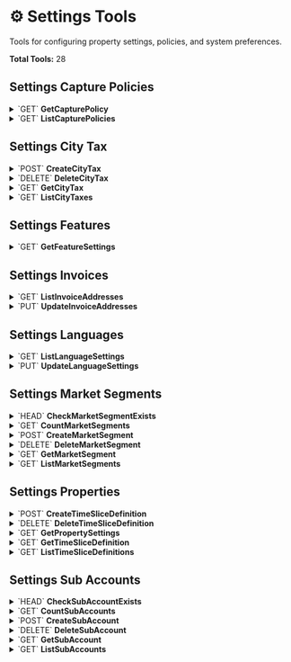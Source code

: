 # ⚙️ Settings Tools

Tools for configuring property settings, policies, and system preferences.

**Total Tools:** 28

## Settings Capture Policies

<details>
<summary>`GET` <strong>GetCapturePolicy</strong></summary>

### 📖 Description
Get a specific capture policy by ID.

### 🔗 API Endpoint
- **Method:** GET
- **Path:** `/settings/v1/capture-policies/{id}`

### 📋 Parameters

| Parameter | Type | Required | Description |
|-----------|------|----------|--------------|
| `Id` | `str` | ✅ | The ID of the resource |

</details>

<details>
<summary>`GET` <strong>ListCapturePolicies</strong></summary>

### 📖 Description
Get a list of capture policies.

### 🔗 API Endpoint
- **Method:** GET
- **Path:** `/settings/v1/capture-policies`

### 📋 Parameters

| Parameter | Type | Required | Description |
|-----------|------|----------|--------------|
| `PageNumber` | `int` | ❌ | Page number, 1-based. Default value is 1 (if this is not set or not positive). Results in 204 if there are no items on that page. |
| `PageSize` | `int` | ❌ | Page size. If this is not set or not positive, the pageNumber is ignored and all items are returned. |
| `PropertyId` | `str` | ❌ | The property ID |

</details>

## Settings City Tax

<details>
<summary>`POST` <strong>CreateCityTax</strong></summary>

### 📖 Description
Create a new city tax configuration.

### 🔗 API Endpoint
- **Method:** POST
- **Path:** `/settings/v1/city-tax`

### 📋 Parameters

| Parameter | Type | Required | Description |
|-----------|------|----------|--------------|
| `bodyJsonData` | `object` | ✅ | The request body data as JSON string |
| `idempotencyKey` | `str` | ❌ | Unique key for safely retrying requests without accidentally performing the same operation twice. We'll always send back the same response for requests made with the same key, and keys can't be reused. |

</details>

<details>
<summary>`DELETE` <strong>DeleteCityTax</strong></summary>

### 📖 Description
Delete a city tax configuration by ID.

### 🔗 API Endpoint
- **Method:** DELETE
- **Path:** `/settings/v1/city-tax/{id}`

### 📋 Parameters

| Parameter | Type | Required | Description |
|-----------|------|----------|--------------|
| `Id` | `str` | ✅ | The ID of the resource |

</details>

<details>
<summary>`GET` <strong>GetCityTax</strong></summary>

### 📖 Description
Get a specific city tax configuration by ID.

### 🔗 API Endpoint
- **Method:** GET
- **Path:** `/settings/v1/city-tax/{id}`

### 📋 Parameters

| Parameter | Type | Required | Description |
|-----------|------|----------|--------------|
| `Id` | `str` | ✅ | The ID of the resource |
| `Languages` | `str` | ❌ | 'all' or comma separated list of two-letter language codes (ISO Alpha-2) |

</details>

<details>
<summary>`GET` <strong>ListCityTaxes</strong></summary>

### 📖 Description
Get a list of city tax configurations.

### 🔗 API Endpoint
- **Method:** GET
- **Path:** `/settings/v1/city-tax`

### 📋 Parameters

| Parameter | Type | Required | Description |
|-----------|------|----------|--------------|
| `PropertyId` | `str` | ❌ | The property ID |

</details>

## Settings Features

<details>
<summary>`GET` <strong>GetFeatureSettings</strong></summary>

### 📖 Description
Get feature settings for a property.

### 🔗 API Endpoint
- **Method:** GET
- **Path:** `/settings/v1/features/{propertyId}`

### 📋 Parameters

| Parameter | Type | Required | Description |
|-----------|------|----------|--------------|
| `PropertyId` | `str` | ✅ | The property ID |

</details>

## Settings Invoices

<details>
<summary>`GET` <strong>ListInvoiceAddresses</strong></summary>

### 📖 Description
Get invoice addresses for properties.

### 🔗 API Endpoint
- **Method:** GET
- **Path:** `/settings/v1/invoice-address`

### 📋 Parameters

| Parameter | Type | Required | Description |
|-----------|------|----------|--------------|
| `PropertyIds` | `list[str]` | ❌ | Return market segments with any of the specified property ids. |

</details>

<details>
<summary>`PUT` <strong>UpdateInvoiceAddresses</strong></summary>

### 📖 Description
Update or update invoice addresses for one or more properties.

### 🔗 API Endpoint
- **Method:** PUT
- **Path:** `/settings/v1/invoice-address`

### 📋 Parameters

| Parameter | Type | Required | Description |
|-----------|------|----------|--------------|
| `bodyJsonData` | `object` | ✅ | The request body data as JSON string |
| `propertyIds` | `list[str]` | ✅ | Return market segments with any of the specified property ids. |

</details>

## Settings Languages

<details>
<summary>`GET` <strong>ListLanguageSettings</strong></summary>

### 📖 Description
Get the language settings for the account.

### 🔗 API Endpoint
- **Method:** GET
- **Path:** `/settings/v1/languages`

</details>

<details>
<summary>`PUT` <strong>UpdateLanguageSettings</strong></summary>

### 📖 Description
Update the language settings for the account.

### 🔗 API Endpoint
- **Method:** PUT
- **Path:** `/settings/v1/languages`

### 📋 Parameters

| Parameter | Type | Required | Description |
|-----------|------|----------|--------------|
| `bodyJsonData` | `object` | ✅ | The request body data as JSON string |

</details>

## Settings Market Segments

<details>
<summary>`HEAD` <strong>CheckMarketSegmentExists</strong></summary>

### 📖 Description
Check if a market segment exists.

### 🔗 API Endpoint
- **Method:** HEAD
- **Path:** `/settings/v1/market-segments/{id}`

### 📋 Parameters

| Parameter | Type | Required | Description |
|-----------|------|----------|--------------|
| `Id` | `str` | ✅ | The ID of the resource |

</details>

<details>
<summary>`GET` <strong>CountMarketSegments</strong></summary>

### 📖 Description
Get the count of market segments.

### 🔗 API Endpoint
- **Method:** GET
- **Path:** `/settings/v1/market-segments/$count`

### 📋 Parameters

| Parameter | Type | Required | Description |
|-----------|------|----------|--------------|
| `PropertyIds` | `list[str]` | ❌ | Return market segments with any of the specified property ids. |

</details>

<details>
<summary>`POST` <strong>CreateMarketSegment</strong></summary>

### 📖 Description
Create a new market segment.

### 🔗 API Endpoint
- **Method:** POST
- **Path:** `/settings/v1/market-segments`

### 📋 Parameters

| Parameter | Type | Required | Description |
|-----------|------|----------|--------------|
| `bodyJsonData` | `object` | ✅ | The request body data as JSON string |
| `idempotencyKey` | `str` | ❌ | Unique key for safely retrying requests without accidentally performing the same operation twice. We'll always send back the same response for requests made with the same key, and keys can't be reused. |

</details>

<details>
<summary>`DELETE` <strong>DeleteMarketSegment</strong></summary>

### 📖 Description
Delete a market segment by ID.

### 🔗 API Endpoint
- **Method:** DELETE
- **Path:** `/settings/v1/market-segments/{id}`

### 📋 Parameters

| Parameter | Type | Required | Description |
|-----------|------|----------|--------------|
| `Id` | `str` | ✅ | The ID of the resource |

</details>

<details>
<summary>`GET` <strong>GetMarketSegment</strong></summary>

### 📖 Description
Get a specific market segment by ID.

### 🔗 API Endpoint
- **Method:** GET
- **Path:** `/settings/v1/market-segments/{id}`

### 📋 Parameters

| Parameter | Type | Required | Description |
|-----------|------|----------|--------------|
| `Id` | `str` | ✅ | The ID of the resource |

</details>

<details>
<summary>`GET` <strong>ListMarketSegments</strong></summary>

### 📖 Description
Get a list of market segments, filtered by the specified parameters.

### 🔗 API Endpoint
- **Method:** GET
- **Path:** `/settings/v1/market-segments`

### 📋 Parameters

| Parameter | Type | Required | Description |
|-----------|------|----------|--------------|
| `PageNumber` | `int` | ❌ | Page number, 1-based. Default value is 1 (if this is not set or not positive). Results in 204 if there are no items on that page. |
| `PageSize` | `int` | ❌ | Page size. If this is not set or not positive, the pageNumber is ignored and all items are returned. |
| `PropertyIds` | `list[str]` | ❌ | Return market segments with any of the specified property ids. |

</details>

## Settings Properties

<details>
<summary>`POST` <strong>CreateTimeSliceDefinition</strong></summary>

### 📖 Description
Create a new time slice definition for a property.

### 🔗 API Endpoint
- **Method:** POST
- **Path:** `/settings/v1/properties/{propertyId}/time-slice-definitions`

### 📋 Parameters

| Parameter | Type | Required | Description |
|-----------|------|----------|--------------|
| `propertyId` | `str` | ✅ | The property ID |
| `bodyJsonData` | `object` | ✅ | The request body data as JSON string |
| `idempotencyKey` | `str` | ❌ | Unique key for safely retrying requests without accidentally performing the same operation twice. We'll always send back the same response for requests made with the same key, and keys can't be reused. |

</details>

<details>
<summary>`DELETE` <strong>DeleteTimeSliceDefinition</strong></summary>

### 📖 Description
Delete a specific time slice definition.

### 🔗 API Endpoint
- **Method:** DELETE
- **Path:** `/settings/v1/properties/{propertyId}/time-slice-definitions/{id}`

### 📋 Parameters

| Parameter | Type | Required | Description |
|-----------|------|----------|--------------|
| `Id` | `str` | ✅ | The ID of the resource |
| `PropertyId` | `str` | ✅ | The property ID |

</details>

<details>
<summary>`GET` <strong>GetPropertySettings</strong></summary>

### 📖 Description
Get property settings by property ID.

### 🔗 API Endpoint
- **Method:** GET
- **Path:** `/settings/v1/properties/{id}`

### 📋 Parameters

| Parameter | Type | Required | Description |
|-----------|------|----------|--------------|
| `Id` | `str` | ✅ | The ID of the resource |

</details>

<details>
<summary>`GET` <strong>GetTimeSliceDefinition</strong></summary>

### 📖 Description
Get a specific time slice definition by ID.

### 🔗 API Endpoint
- **Method:** GET
- **Path:** `/settings/v1/properties/{propertyId}/time-slice-definitions/{id}`

### 📋 Parameters

| Parameter | Type | Required | Description |
|-----------|------|----------|--------------|
| `Id` | `str` | ✅ | The ID of the resource |
| `PropertyId` | `str` | ✅ | The property ID |
| `ExpandGenericExpand` | `str` | ❌ | List of all embedded resources that should be expanded in the response |

</details>

<details>
<summary>`GET` <strong>ListTimeSliceDefinitions</strong></summary>

### 📖 Description
Get a list of time slice definitions for a property.

### 🔗 API Endpoint
- **Method:** GET
- **Path:** `/settings/v1/properties/{propertyId}/time-slice-definitions`

### 📋 Parameters

| Parameter | Type | Required | Description |
|-----------|------|----------|--------------|
| `PropertyId` | `str` | ✅ | The property ID |
| `ExpandGenericExpand` | `str` | ❌ | List of all embedded resources that should be expanded in the response |

</details>

## Settings Sub Accounts

<details>
<summary>`HEAD` <strong>CheckSubAccountExists</strong></summary>

### 📖 Description
Check if a sub-account exists.

### 🔗 API Endpoint
- **Method:** HEAD
- **Path:** `/settings/v1/sub-accounts/{id}`

### 📋 Parameters

| Parameter | Type | Required | Description |
|-----------|------|----------|--------------|
| `Id` | `str` | ✅ | The ID of the resource |

</details>

<details>
<summary>`GET` <strong>CountSubAccounts</strong></summary>

### 📖 Description
Get the count of sub-accounts for a property.

### 🔗 API Endpoint
- **Method:** GET
- **Path:** `/settings/v1/sub-accounts/$count`

### 📋 Parameters

| Parameter | Type | Required | Description |
|-----------|------|----------|--------------|
| `PropertyId` | `str` | ✅ | The property ID |

</details>

<details>
<summary>`POST` <strong>CreateSubAccount</strong></summary>

### 📖 Description
Create a new custom sub-account.

### 🔗 API Endpoint
- **Method:** POST
- **Path:** `/settings/v1/sub-accounts`

### 📋 Parameters

| Parameter | Type | Required | Description |
|-----------|------|----------|--------------|
| `bodyJsonData` | `object` | ✅ | The request body data as JSON string |
| `idempotencyKey` | `str` | ❌ | Unique key for safely retrying requests without accidentally performing the same operation twice. We'll always send back the same response for requests made with the same key, and keys can't be reused. |

</details>

<details>
<summary>`DELETE` <strong>DeleteSubAccount</strong></summary>

### 📖 Description
Delete a custom sub-account by ID.

### 🔗 API Endpoint
- **Method:** DELETE
- **Path:** `/settings/v1/sub-accounts/{id}`

### 📋 Parameters

| Parameter | Type | Required | Description |
|-----------|------|----------|--------------|
| `Id` | `str` | ✅ | The ID of the resource |

</details>

<details>
<summary>`GET` <strong>GetSubAccount</strong></summary>

### 📖 Description
Get a specific sub-account by ID.

### 🔗 API Endpoint
- **Method:** GET
- **Path:** `/settings/v1/sub-accounts/{id}`

### 📋 Parameters

| Parameter | Type | Required | Description |
|-----------|------|----------|--------------|
| `Id` | `str` | ✅ | The ID of the resource |

</details>

<details>
<summary>`GET` <strong>ListSubAccounts</strong></summary>

### 📖 Description
Get a list of sub-accounts for a property.

### 🔗 API Endpoint
- **Method:** GET
- **Path:** `/settings/v1/sub-accounts`

### 📋 Parameters

| Parameter | Type | Required | Description |
|-----------|------|----------|--------------|
| `PropertyId` | `str` | ✅ | The property ID |
| `PageNumber` | `int` | ❌ | Page number, 1-based. Default value is 1 (if this is not set or not positive). Results in 204 if there are no items on that page. |
| `PageSize` | `int` | ❌ | Page size. If this is not set or not positive, the pageNumber is ignored and all items are returned. |

</details>

